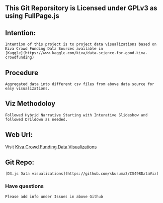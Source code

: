 ## This Git Reporsitory is Licensed under GPLv3 as using FullPage.js

## Intention:
    Intention of this project is to project data visualizations based on Kiva Crowd Funding Data Sources available in
    [Kaggle](https://www.kaggle.com/kiva/data-science-for-good-kiva-crowdfunding)

## Procedure
    Aggregated data into different csv files from above data source for easy visualizations.

## Viz Methodoloy
    Followed Hybrid Narrative Starting with Interative Slideshow and followed Drildown as needed.

## Web Url:
Visit [Kiva Crowd Funding Data Visualizations](https://skusuma3.github.io/CS498DataViz/KivaFunding.htm)

## Git Repo:
    [D3.js Data visualizations](https://github.com/skusuma3/CS498DataViz)

### Have questions
    Please add info under Issues in above Github

